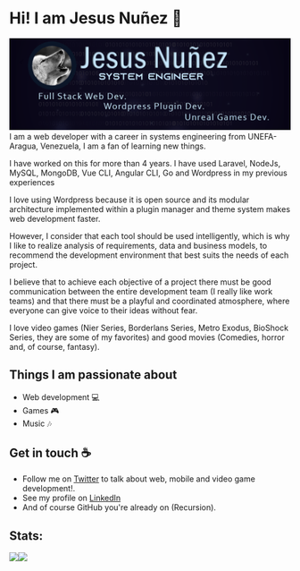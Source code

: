 # Hi! I am Jesus Nuñez :wave:
<img src="https://raw.githubusercontent.com/Cro22/Cro22/master/banner.png" alt="banner that says Jesus Nuñez - Full Stack Web Dev, WordPress plugin Dev,  Unreal Games Dev">
I am a web developer with a career in systems engineering from UNEFA-Aragua, Venezuela, I am a fan of learning new things.

I have worked on this for more than 4 years. I have used Laravel, NodeJs, MySQL, MongoDB, Vue CLI, Angular CLI, Go and Wordpress in my previous experiences

I love using Wordpress because it is open source and its modular architecture implemented within a plugin manager and theme system makes web development faster.

However, I consider that each tool should be used intelligently, which is why I like to realize analysis of requirements, data and business models, to recommend the development environment that best suits the needs of each project.

I believe that to achieve each objective of a project there must be good communication between the entire development team (I really like work teams) and that there must be a playful and coordinated atmosphere, where everyone can give voice to their ideas without fear.

I love video games (Nier Series, Borderlans Series, Metro Exodus, BioShock Series, they are some of my favorites) and good movies (Comedies, horror and, of course, fantasy). 

## Things I am passionate about

- Web development :computer:
- Games :video_game:
- Music :notes:


## Get in touch :coffee:

- Follow me on [Twitter](https://twitter.com/wolfdeerdev) to talk about web, mobile and video game development!.
- See my profile on [LinkedIn](https://www.linkedin.com/in/cro22/)
- And of course GitHub you're already on (Recursion).

## Stats:
<a href="https://github.com/cro22">
  <img align="left" src="https://github-readme-stats.vercel.app/api/top-langs/?username=Cro22&show_icons=true&theme=tokyonight&show_icons=true&count_private=true" />
</a>
<a href="https://github.com/cro22">
  <img align="left" src="https://github-readme-stats.vercel.app/api?username=Cro22&line_height=27&show_icons=true&theme=tokyonight&show_icons=true&count_private=true" />
</a>
<!--
**Cro22/Cro22** is a ✨ _special_ ✨ repository because its `README.md` (this file) appears on your GitHub profile.

Here are some ideas to get you started:

- 🔭 I’m currently working on ...
- 🌱 I’m currently learning ...
- 👯 I’m looking to collaborate on ...
- 🤔 I’m looking for help with ...
- 💬 Ask me about ...
- 📫 How to reach me: ...
- 😄 Pronouns: ...
- ⚡ Fun fact: ...
-->
